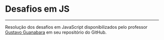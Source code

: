 # Desafios em JS
***
 Resolução dos desafios em JavaScript disponibilizados pelo professor [Gustavo Guanabara](https://gustavoguanabara.github.io/) em seu repositório do GitHub. 
